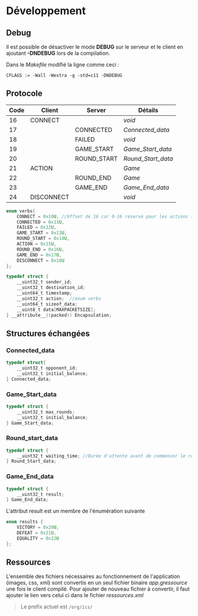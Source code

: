 # Développement

## Debug
Il est possible de désactiver le mode __DEBUG__ sur le serveur et le client en ajoutant **-DNDEBUG** lors de la compilation.

Dans le *Makefile* modifié la ligne comme ceci :

`CFLAGS	:= -Wall -Wextra -g -std=c11 -DNDEBUG`


## Protocole

| Code | Client     | Server      | Détails                                                           |
|------|------------|-------------|-------------------------------------------------------------------|
|  16  | CONNECT    |             | *void*                                                            |
|  17  |            | CONNECTED   | *Connected_data*                                                  |
|  18  |            | FAILED      | *void*                                                            |
|  19  |            | GAME_START  | *Game_Start_data*                                                 |
|  20  |            | ROUND_START | *Round_Start_data*                                                |
|  21  | ACTION     |             | *Game*                                                            |
|  22  |            | ROUND_END   | *Game*                                                            |
|  23  |            | GAME_END    | *Game_End_data*                                                   |
|  24  | DISCONNECT |             | *void*                                                            |


```C
enum verbs{
    CONNECT = 0x10U, //Offset de 16 car 0-16 réservé pour les actions (collaborate, betray)
    CONNECTED = 0x11U,
    FAILED = 0x12U,
    GAME_START = 0x13U,
    ROUND_START = 0x14U,
    ACTION = 0x15U,
    ROUND_END = 0x16U,
    GAME_END = 0x17U,
    DISCONNECT = 0x18U
};

typedef struct {
    __uint32_t sender_id;         
    __uint32_t destination_id;
    __uint64_t timestamp;
    __uint32_t action;  //enum verbs
    __uint64_t sizeof_data;
    __uint8_t data[MAXPACKETSIZE];
} __attribute__((packed)) Encapsulation;


```

## Structures échangées 

### Connected_data

```C
typedef struct{
    __uint32_t opponent_id;
    __uint32_t initial_balance;
} Connected_data;
```

### Game_Start_data

```C
typedef struct {
    __uint32_t max_rounds;
    __uint32_t initial_balance;
} Game_Start_data;
```

### Round_start_data

```C
typedef struct {
    __uint32_t waiting_time; //Durée d'attente avant de commencer le round
} Round_Start_data;
```

### Game_End_data

```C
typedef struct {
    __uint32_t result;
} Game_End_data;
```

L'attribut result est un membre de l'énumération suivante

```C
enum results {
    VICTORY = 0x20U,
    DEFEAT = 0x21U,
    EQUALITY = 0x22U
};
```


## Ressources

L'ensemble des fichiers nécessaires au fonctionnement de l'application (images, css, xml) sont convertis en un seul fichier binaire *app.gressource* une fois le client compilé. Pour ajouter de nouveau fichier à convertir, il faut ajouter le lien vers celui ci dans le fichier *ressources.xml*

> Le prefix actuel est `/org/ics/`
